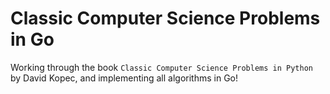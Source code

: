 # Classic Computer Science Problems in Go

Working through the book `Classic Computer Science Problems in Python` by David
Kopec, and implementing all algorithms in Go!
